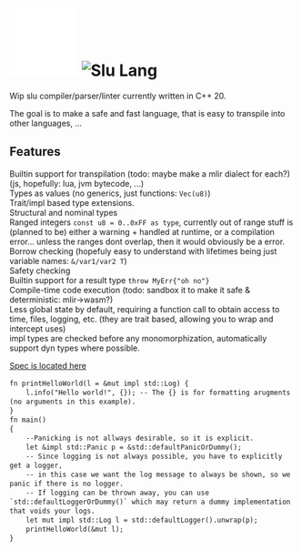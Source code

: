 ﻿# <img alt="Slu Lang logo - hollow star with a cresent going through the middle" src="/spec/info/Logo_white.png" width="120"> <img alt="Slu Lang" src="/spec/info/LogoText.svg" width="150"> 
 
Wip slu compiler/parser/linter currently written in C++ 20. 

The goal is to make a safe and fast language, that is easy to transpile into other languages, ... 

## Features

Builtin support for transpilation (todo: maybe make a mlir dialect for each?) (js, hopefully: lua, jvm bytecode, ...)  
Types as values (no generics, just functions: `Vec(u8)`)  
Trait/impl based type extensions.  
Structural and nominal types  
Ranged integers `const u8 = 0..0xFF as type`, currently out of range stuff is (planned to be) either a
warning + handled at runtime, or a compilation error... unless the ranges dont overlap, then it would obviously be a error.  
Borrow checking (hopefuly easy to understand with lifetimes being just variable names: `&/var1/var2 T`)  
Safety checking  
Builtin support for a result type `throw MyErr{"oh no"}`  
Compile-time code execution (todo: sandbox it to make it safe & deterministic: mlir->wasm?)  
Less global state by default, requiring a function call to obtain access to time, files, logging, etc. (they are trait based, allowing you to wrap and intercept uses)  
impl types are checked before any monomorphization, automatically support dyn types where possible.  

[Spec is located here](/spec/)  

```
fn printHelloWorld(l = &mut impl std::Log) {
	l.info("Hello world!", {}); -- The {} is for formatting arugments (no arguments in this example).
}
fn main() 
{
	--Panicking is not allways desirable, so it is explicit.
	let &impl std::Panic p = &std::defaultPanicOrDummy();
	-- Since logging is not always possible, you have to explicitly get a logger,
	-- in this case we want the log message to always be shown, so we panic if there is no logger.
	-- If logging can be thrown away, you can use `std::defaultLoggerOrDummy()` which may return a dummy implementation that voids your logs.
	let mut impl std::Log l = std::defaultLogger().unwrap(p);
	printHelloWorld(&mut l);
}
```